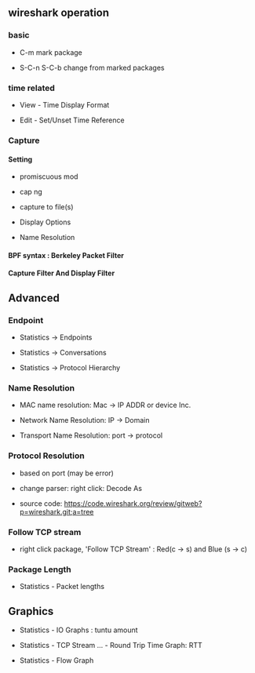 ## wireshark operation

### basic

* C-m  mark package

* S-C-n  S-C-b  change from marked packages

### time related

* View - Time Display Format

* Edit - Set/Unset Time Reference

### Capture

#### Setting

* promiscuous mod

* cap ng

* capture to file(s)

* Display Options

* Name Resolution

#### BPF syntax : Berkeley Packet Filter

#### Capture Filter And Display Filter


## Advanced

### Endpoint

* Statistics -> Endpoints

* Statistics -> Conversations

* Statistics -> Protocol Hierarchy

### Name Resolution

* MAC name resolution: Mac -> IP ADDR or device Inc.

* Network Name Resolution: IP -> Domain

* Transport Name Resolution: port -> protocol

### Protocol Resolution

* based on port (may be error)

* change parser: right click: Decode As

* source code: https://code.wireshark.org/review/gitweb?p=wireshark.git;a=tree

### Follow TCP stream

* right click package, 'Follow TCP Stream' : Red(c -> s) and Blue (s -> c)

### Package Length

* Statistics - Packet lengths

## Graphics

* Statistics - IO Graphs : tuntu amount

* Statistics - TCP Stream ... - Round Trip Time Graph: RTT

* Statistics - Flow Graph
